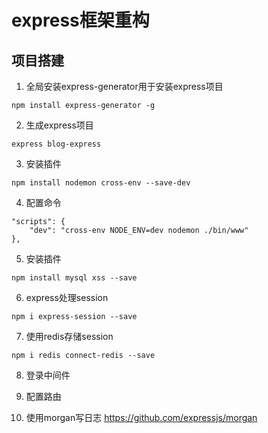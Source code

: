 # express框架重构

## 项目搭建
1. 全局安装express-generator用于安装express项目
```
npm install express-generator -g
```
2. 生成express项目
```
express blog-express
```
3. 安装插件
```
npm install nodemon cross-env --save-dev
```
4. 配置命令
```
"scripts": {
    "dev": "cross-env NODE_ENV=dev nodemon ./bin/www"
},
```
5. 安装插件
```
npm install mysql xss --save
```
6. express处理session
```
npm i express-session --save
```
7. 使用redis存储session
```
npm i redis connect-redis --save
```
8. 登录中间件

9. 配置路由

10. 使用morgan写日志
https://github.com/expressjs/morgan